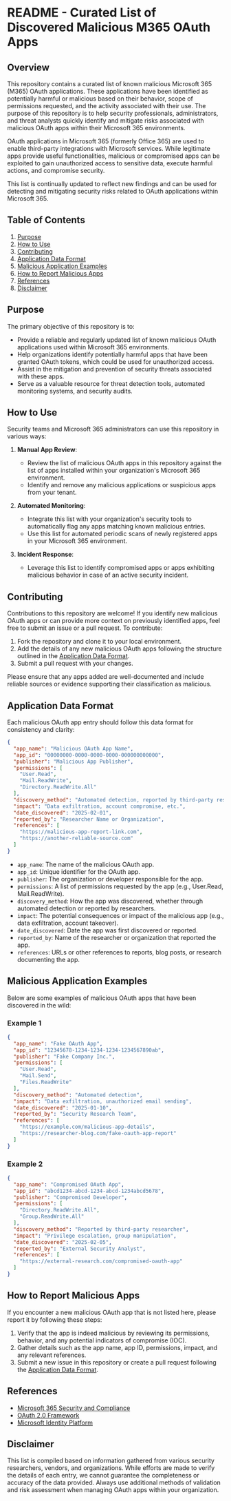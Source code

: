 # README - Curated List of Discovered Malicious M365 OAuth Apps

## Overview

This repository contains a curated list of known malicious Microsoft 365 (M365) OAuth applications. These applications have been identified as potentially harmful or malicious based on their behavior, scope of permissions requested, and the activity associated with their use. The purpose of this repository is to help security professionals, administrators, and threat analysts quickly identify and mitigate risks associated with malicious OAuth apps within their Microsoft 365 environments.

OAuth applications in Microsoft 365 (formerly Office 365) are used to enable third-party integrations with Microsoft services. While legitimate apps provide useful functionalities, malicious or compromised apps can be exploited to gain unauthorized access to sensitive data, execute harmful actions, and compromise security.

This list is continually updated to reflect new findings and can be used for detecting and mitigating security risks related to OAuth applications within Microsoft 365.

## Table of Contents

1. [Purpose](#purpose)
2. [How to Use](#how-to-use)
3. [Contributing](#contributing)
4. [Application Data Format](#application-data-format)
5. [Malicious Application Examples](#malicious-application-examples)
6. [How to Report Malicious Apps](#how-to-report-malicious-apps)
7. [References](#references)
8. [Disclaimer](#disclaimer)

## Purpose

The primary objective of this repository is to:

- Provide a reliable and regularly updated list of known malicious OAuth applications used within Microsoft 365 environments.
- Help organizations identify potentially harmful apps that have been granted OAuth tokens, which could be used for unauthorized access.
- Assist in the mitigation and prevention of security threats associated with these apps.
- Serve as a valuable resource for threat detection tools, automated monitoring systems, and security audits.

## How to Use

Security teams and Microsoft 365 administrators can use this repository in various ways:

1. **Manual App Review**:
   - Review the list of malicious OAuth apps in this repository against the list of apps installed within your organization's Microsoft 365 environment.
   - Identify and remove any malicious applications or suspicious apps from your tenant.

2. **Automated Monitoring**:
   - Integrate this list with your organization's security tools to automatically flag any apps matching known malicious entries.
   - Use this list for automated periodic scans of newly registered apps in your Microsoft 365 environment.

3. **Incident Response**:
   - Leverage this list to identify compromised apps or apps exhibiting malicious behavior in case of an active security incident.

## Contributing

Contributions to this repository are welcome! If you identify new malicious OAuth apps or can provide more context on previously identified apps, feel free to submit an issue or a pull request. To contribute:

1. Fork the repository and clone it to your local environment.
2. Add the details of any new malicious OAuth apps following the structure outlined in the [Application Data Format](#application-data-format).
3. Submit a pull request with your changes.

Please ensure that any apps added are well-documented and include reliable sources or evidence supporting their classification as malicious.

## Application Data Format

Each malicious OAuth app entry should follow this data format for consistency and clarity:

```json
{
  "app_name": "Malicious OAuth App Name",
  "app_id": "00000000-0000-0000-0000-000000000000",
  "publisher": "Malicious App Publisher",
  "permissions": [
    "User.Read",
    "Mail.ReadWrite",
    "Directory.ReadWrite.All"
  ],
  "discovery_method": "Automated detection, reported by third-party researcher, etc.",
  "impact": "Data exfiltration, account compromise, etc.",
  "date_discovered": "2025-02-01",
  "reported_by": "Researcher Name or Organization",
  "references": [
    "https://malicious-app-report-link.com",
    "https://another-reliable-source.com"
  ]
}
```

- `app_name`: The name of the malicious OAuth app.
- `app_id`: Unique identifier for the OAuth app.
- `publisher`: The organization or developer responsible for the app.
- `permissions`: A list of permissions requested by the app (e.g., User.Read, Mail.ReadWrite).
- `discovery_method`: How the app was discovered, whether through automated detection or reported by researchers.
- `impact`: The potential consequences or impact of the malicious app (e.g., data exfiltration, account takeover).
- `date_discovered`: Date the app was first discovered or reported.
- `reported_by`: Name of the researcher or organization that reported the app.
- `references`: URLs or other references to reports, blog posts, or research documenting the app.

## Malicious Application Examples

Below are some examples of malicious OAuth apps that have been discovered in the wild:

### Example 1

```json
{
  "app_name": "Fake OAuth App",
  "app_id": "12345678-1234-1234-1234-1234567890ab",
  "publisher": "Fake Company Inc.",
  "permissions": [
    "User.Read",
    "Mail.Send",
    "Files.ReadWrite"
  ],
  "discovery_method": "Automated detection",
  "impact": "Data exfiltration, unauthorized email sending",
  "date_discovered": "2025-01-10",
  "reported_by": "Security Research Team",
  "references": [
    "https://example.com/malicious-app-details",
    "https://researcher-blog.com/fake-oauth-app-report"
  ]
}
```

### Example 2

```json
{
  "app_name": "Compromised OAuth App",
  "app_id": "abcd1234-abcd-1234-abcd-1234abcd5678",
  "publisher": "Compromised Developer",
  "permissions": [
    "Directory.ReadWrite.All",
    "Group.ReadWrite.All"
  ],
  "discovery_method": "Reported by third-party researcher",
  "impact": "Privilege escalation, group manipulation",
  "date_discovered": "2025-02-05",
  "reported_by": "External Security Analyst",
  "references": [
    "https://external-research.com/compromised-oauth-app"
  ]
}
```

## How to Report Malicious Apps

If you encounter a new malicious OAuth app that is not listed here, please report it by following these steps:

1. Verify that the app is indeed malicious by reviewing its permissions, behavior, and any potential indicators of compromise (IOC).
2. Gather details such as the app name, app ID, permissions, impact, and any relevant references.
3. Submit a new issue in this repository or create a pull request following the [Application Data Format](#application-data-format).

## References

- [Microsoft 365 Security and Compliance]([https://www.microsoft.com/en-us/microsoft-365/security](https://learn.microsoft.com/en-us/microsoft-365/security/?view=o365-worldwide))
- [OAuth 2.0 Framework](https://tools.ietf.org/html/rfc6749)
- [Microsoft Identity Platform](https://learn.microsoft.com/en-us/azure/active-directory/develop/)

## Disclaimer

This list is compiled based on information gathered from various security researchers, vendors, and organizations. While efforts are made to verify the details of each entry, we cannot guarantee the completeness or accuracy of the data provided. Always use additional methods of validation and risk assessment when managing OAuth apps within your organization.

